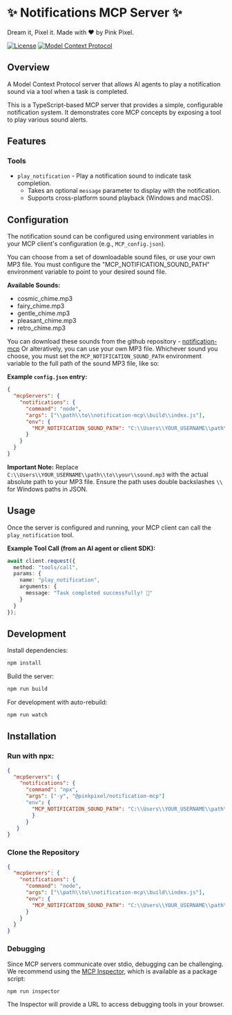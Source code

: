 # ✨ Notifications MCP Server ✨

Dream it, Pixel it. Made with ❤️ by Pink Pixel.

[![License](https://img.shields.io/badge/License-MIT-blue.svg)](LICENSE)
[![Model Context Protocol](https://img.shields.io/badge/Model%20Context%20Protocol-Server-green)](https://github.com/model-context-protocol/model-context-protocol)

## Overview

A Model Context Protocol server that allows AI agents to play a notification sound via a tool when a task is completed.

This is a TypeScript-based MCP server that provides a simple, configurable notification system. It demonstrates core MCP concepts by exposing a tool to play various sound alerts.

## Features

### Tools
- `play_notification` - Play a notification sound to indicate task completion.
  - Takes an optional `message` parameter to display with the notification.
  - Supports cross-platform sound playback (Windows and macOS).

## Configuration

The notification sound can be configured using environment variables in your MCP client's configuration (e.g., `MCP_config.json`).

You can choose from a set of downloadable sound files, or use your own MP3 file. You must configure the "MCP_NOTIFICATION_SOUND_PATH" environment variable to point to your desired sound file.

**Available Sounds:**
- cosmic_chime.mp3
- fairy_chime.mp3
- gentle_chime.mp3
- pleasant_chime.mp3
- retro_chime.mp3

You can download these sounds from the github repository - [notification-mcp](https://github.com/pinkpixel-dev/notification-mcp)
Or alteratively, you can use your own MP3 file.
Whichever sound you choose, you must set the `MCP_NOTIFICATION_SOUND_PATH` environment variable to the full path of the sound MP3 file, like so:

**Example `config.json` entry:**
```json
{
  "mcpServers": {
    "notifications": {
      "command": "node",
      "args": ["\\path\\to\\notification-mcp\\build\\index.js"],
      "env": {
        "MCP_NOTIFICATION_SOUND_PATH": "C:\\Users\\YOUR_USERNAME\\path\\to\\your\\sound.mp3"
      }
    }
  }
}
```
**Important Note:** Replace `C:\\Users\\YOUR_USERNAME\\path\\to\\your\\sound.mp3` with the actual absolute path to your MP3 file. Ensure the path uses double backslashes `\\` for Windows paths in JSON.

## Usage

Once the server is configured and running, your MCP client can call the `play_notification` tool.

**Example Tool Call (from an AI agent or client SDK):**
```typescript
await client.request({
  method: "tools/call",
  params: {
    name: "play_notification",
    arguments: {
      message: "Task completed successfully! 🎉"
    }
  }
});
```

## Development

Install dependencies:
```bash
npm install
```

Build the server:
```bash
npm run build
```

For development with auto-rebuild:
```bash
npm run watch
```

## Installation

### Run with npx:

```json
{
  "mcpServers": {
    "notifications": {
      "command": "npx",
      "args": ["-y", "@pinkpixel/notification-mcp"]
      "env": {
        "MCP_NOTIFICATION_SOUND_PATH": "C:\\Users\\YOUR_USERNAME\\path\\to\\your\\sound.mp3"
        }
      }
   }
}
```

### Clone the Repository

```json
{
  "mcpServers": {
    "notifications": {
      "command": "node",
      "args": ["\\path\\to\\notification-mcp\\build\\index.js"],
      "env": {
        "MCP_NOTIFICATION_SOUND_PATH": "C:\\Users\\YOUR_USERNAME\\path\\to\\your\\sound.mp3"
      }
    }
  }
}
```

### Debugging

Since MCP servers communicate over stdio, debugging can be challenging. We recommend using the [MCP Inspector](https://github.com/modelcontextprotocol/inspector), which is available as a package script:

```bash
npm run inspector
```

The Inspector will provide a URL to access debugging tools in your browser.
